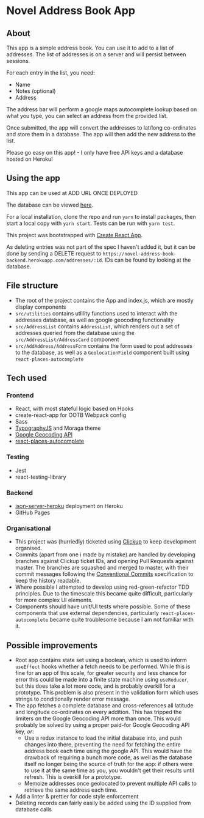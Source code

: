 # Novel Address Book App

## About

This app is a simple address book. You can use it to add to a list of addresses. The list of addresses is on a server and will persist between sessions.

For each entry in the list, you need:
- Name
- Notes (optional)
- Address

The address bar will perform a google maps autocomplete lookup based on what you type, you can select an address from the provided list.

Once submitted, the app will convert the addresses to lat/long co-ordinates and store them in a database. The app will then add the new address to the list.

Please go easy on this app! - I only have free API keys and a database hosted on Heroku!

## Using the app

This app can be used at ADD URL ONCE DEPLOYED

The database can be viewed [here](https://novel-address-book-backend.herokuapp.com/addresses).

For a local installation, clone the repo and run `yarn` to install packages, then start a local copy with `yarn start`. Tests can be run with `yarn test`.

This project was bootstrapped with [Create React App](https://github.com/facebook/create-react-app).

As deleting entries was not part of the spec I haven't added it, but it can be done by sending a DELETE request to `https://novel-address-book-backend.herokuapp.com/addresses/:id`. IDs can be found by looking at the database.

## File structure

- The root of the project contains the App and index.js, which are mostly display components
- `src/utilities` contains utlility functions used to interact with the addresses database, as well as google geocoding functionality
- `src/AddressList` contains `AddressList`, which renders out a set of addresses queried from the database using the `src/AddressList/AddressCard` component
- `src/AddAddress/AddressForm` contains the form used to post addresses to the database, as well as a `GeolocationField` component built using `react-places-autocomplete`

## Tech used

### Frontend

- React, with most stateful logic based on Hooks
- create-react-app for OOTB Webpack config
- Sass
- [TypographyJS](https://kyleamathews.github.io/typography.js/) and Moraga theme
- [Google Geocoding API](https://developers.google.com/maps/documentation/geocoding/start)
- [react-places-autocomplete](https://github.com/hibiken/react-places-autocomplete)

### Testing

- Jest
- react-testing-library

### Backend

- [json-server-heroku](https://github.com/jesperorb/json-server-heroku) deployment on Heroku
- GitHub Pages

### Organisational

- This project was (hurriedly) ticketed using [Clickup](https://app.clickup.com/) to keep development organised.
- Commits (apart from one i made by mistake) are handled by developing branches against Clickup ticket IDs, and opening Pull Requests against master. The branches are squashed and merged to master, with their commit messages following the [Conventional Commits](https://www.conventionalcommits.org/en/v1.0.0/) specification to keep the history readable.
- Where possible I attempted to develop using red-green-refactor TDD principles. Due to the timescale this became quite difficult, particularly for more complex UI elements.
- Components should have unit/UI tests where possible. Some of these components that use external dependencies, particularly `react-places-autocomplete` became quite troublesome because I am not familiar with it.
 
## Possible improvements

- Root app contains state set using a boolean, which is used to inform `useEffect` hooks whether a fetch needs to be performed. While this is fine for an app of this scale, for greater security and less chance for error this could be made into a finite state machine using `useReducer`, but this does take a lot more code, and is probably overkill for a prototype. This problem is also present in the validation form which uses strings to conditionally render error message.
- The app fetches a complete database and cross-references all latitude and longitude co-ordinates on every addition. This has tripped the limiters on the Google Geocoding API more than once. This would probably be solved by using a proper paid-for Google Geocoding API key, _or_:
  - Use a redux instance to load the initial database into, and push changes into there, preventing the need for fetching the entire address book each time using the google API. This would have the drawback of requiring a bunch more code, as well as the database itself no longer being the source of truth for the app: if others were to use it at the same time as you, you wouldn't get their results until refresh. This is overkill for a prototype.
  - Memoize addresses once geolocated to prevent multiple API calls to retrieve the same address each time.
- Add a linter & prettier for code style enforcement
- Deleting records can fairly easily be added using the ID supplied from database calls
